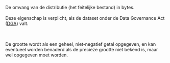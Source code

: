 De omvang van de distributie (het feitelijke bestand) in bytes.
<br/>
<br/>
Deze eigenschap is verplicht, als de dataset onder de Data Governance Act ([DGA](https://digital-strategy.ec.europa.eu/en/policies/data-governance-act-explained)) valt.

<br/>
<br/>
De grootte wordt als een geheel, niet-negatief getal opgegeven, en kan eventueel worden benaderd als de precieze grootte niet bekend is, maar wel opgegeven moet worden.
